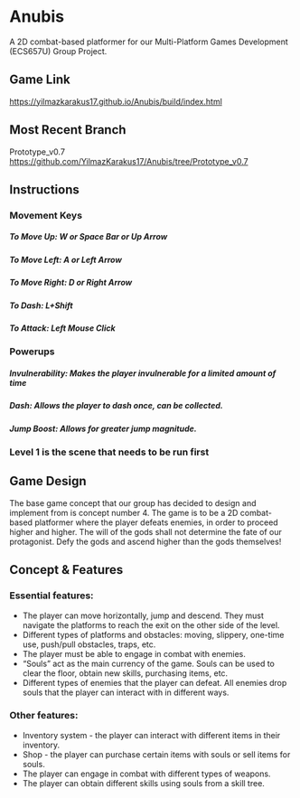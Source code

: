 # Anubis
A 2D combat-based platformer for our Multi-Platform Games Development (ECS657U) Group Project. 

## Game Link
https://yilmazkarakus17.github.io/Anubis/build/index.html

## Most Recent Branch
Prototype_v0.7 https://github.com/YilmazKarakus17/Anubis/tree/Prototype_v0.7

## Instructions
### Movement Keys
##### To Move Up: **W** or **Space Bar** or **Up Arrow**
##### To Move Left: **A** or **Left Arrow**
##### To Move Right: **D** or **Right Arrow**

##### To Dash: **L+Shift**
##### To Attack: **Left Mouse Click**

### Powerups
##### Invulnerability: Makes the player invulnerable for a limited amount of time
##### Dash: Allows the player to dash once, can be collected.
##### Jump Boost: Allows for greater jump magnitude.

### Level 1 is the scene that needs to be run first


## Game Design
The base game concept that our group has decided to design and implement from is concept number 4. The game is to be a 2D combat-based platformer where the player defeats enemies, in order to proceed higher and higher. The will of the gods shall not determine the fate of our protagonist. Defy the gods and ascend higher than the gods themselves!

## Concept & Features
### Essential features:
* The player can move horizontally, jump and descend. They must navigate the platforms to reach the exit on the other side of the level.
* Different types of platforms and obstacles: moving, slippery, one-time use, push/pull obstacles, traps, etc.
* The player must be able to engage in combat with enemies.
* “Souls” act as the main currency of the game. Souls can be used to clear the floor, obtain new skills, purchasing items, etc.
* Different types of enemies that the player can defeat. All enemies drop souls that the player can interact with in different ways.

### Other features:
* Inventory system - the player can interact with different items in their inventory.
* Shop - the player can purchase certain items with souls or sell items for souls.
* The player can engage in combat with different types of weapons.
* The player can obtain different skills using souls from a skill tree. 

